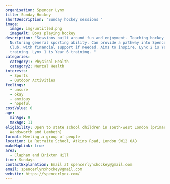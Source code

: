 ```yaml
---
organisation: Spencer Lynx
title: Sunday Hockey
shortDescription: "Sunday hockey sessions "
image:
  image: img/untitled.png
  imageAlt: Boys playing hockey
description: "Sessions built around fun and enjoyment. Teaching hockey skills.
  Nurturing general sporting ability. Can provide a pathway into Spencer Hockey
  Club, with financial support if needed. Aims to inspire. Lynx 2 is Year 5
  training. Lynx 1 is Year 6 training. "
categories:
  category1: Physical Health
  category2: Mental Health
interests:
  - Sports
  - Outdoor Activities
feelings:
  - unsure
  - okay
  - anxious
  - hopeful
costValue: 0
age:
  minAge: 9
  maxAge: 11
eligibility: Open to state school children in south-west London (primarily
  Wandsworth and Lambeth)
format: Meeting a group of people
location: La Retraite School, Atkins Road, London SW12 0AB
makeMapLink: true
area:
  - Clapham and Brixton Hill
time: Sundays
contactExplanation: Email at spencerlynxhockey@gmail.com
email: spencerlynxhockey@gmail.com
website: https://spencerlynx.com/
---
```

